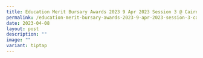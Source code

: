 ```yaml
---
title: Education Merit Bursary Awards 2023 9 Apr 2023 Session 3 @ Cairnhill CC
permalink: /education-merit-bursary-awards-2023-9-apr-2023-session-3-cairnhill-cc/
date: 2023-04-08
layout: post
description: ""
image: ""
variant: tiptap
---
```

